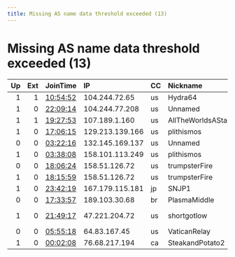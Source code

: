 ```yaml
---
title: Missing AS name data threshold exceeded (13)
---
```


# Missing AS name data threshold exceeded (13)

|   Up |   Ext | JoinTime                                                                                            | IP              | CC   | Nickname           |   ORp |   Dirp | Version   | Contact                   | OS                 |   eFamMembers |
|-----:|------:|:----------------------------------------------------------------------------------------------------|:----------------|:-----|:-------------------|------:|-------:|:----------|:--------------------------|:-------------------|--------------:|
|    1 |     1 | [10:54:52](https://metrics.torproject.org/rs.html#details/F2DCADFB285DBAD7218E0EFA0598715DBAA8C18D) | 104.244.72.65   | us   | Hydra64            |  9001 |     80 | 0.4.5.9   | email:abuse-node49 poste  | Linux              |            36 |
|    1 |     0 | [22:09:14](https://metrics.torproject.org/rs.html#details/D00795330D77C75344C54FB8800531FAB3C40FBE) | 104.244.77.208  | us   | Unnamed            |   443 |     80 | 0.4.5.9   | None                      | Linux              |             1 |
|    1 |     1 | [19:27:53](https://metrics.torproject.org/rs.html#details/5AA6370205AA611CED967BDB4D8EBCB9D5DB57A9) | 107.189.1.160   | us   | AllTheWorldsAStage |   443 |      0 | 0.4.6.5   | &lt; onion-exit @ /stagi  | FreeBSD            |             1 |
|    1 |     0 | [17:06:15](https://metrics.torproject.org/rs.html#details/3658D56F81A4409F7532869C03D77F2FD9EDF438) | 129.213.139.166 | us   | plithismos         |  9001 |   9030 | 0.4.5.9   | pmos@cll.mixh.jp          | Linux              |             1 |
|    0 |     0 | [03:22:16](https://metrics.torproject.org/rs.html#details/4C82E1D587ED7F211F9BBF074834F57A712CECA1) | 132.145.169.137 | us   | Unnamed            |  9090 |   9030 | 0.4.5.8   | None                      | Linux              |             1 |
|    1 |     0 | [03:38:08](https://metrics.torproject.org/rs.html#details/2CA983F773AD24D67BB8A53DEC8D223E19B71A8F) | 158.101.113.249 | us   | plithismos         |  9001 |   9030 | 0.4.5.9   | pmos@cll.mixh.jp          | Linux              |             1 |
|    0 |     0 | [18:06:24](https://metrics.torproject.org/rs.html#details/65EACE574B468A966E0EE127F94FB5D7F0EFCCD3) | 158.51.126.72   | us   | trumpsterFire      |  9443 |      0 | 0.4.4.8   | None                      | Linux              |             1 |
|    1 |     0 | [18:15:59](https://metrics.torproject.org/rs.html#details/96CD6F6A0EF7C90FEFF47BAD505C17894FD0C2F8) | 158.51.126.72   | us   | trumpsterFire      |  9443 |      0 | 0.4.4.8   | None                      | Linux              |             1 |
|    1 |     0 | [23:42:19](https://metrics.torproject.org/rs.html#details/D7045E963B9FE5135108A3DF9E857B042751CF75) | 167.179.115.181 | jp   | SNJP1              |  9001 |   9030 | 0.4.5.9   | 3C729D1003FF71532BBA6BCF3 | Linux              |             1 |
|    0 |     0 | [17:33:57](https://metrics.torproject.org/rs.html#details/2BA8A6D75DD73B6C04DAF13022A56B9D9720DE51) | 189.103.30.68   | br   | PlasmaMiddle       | 42536 |  42566 | 0.4.5.9   | luizpauloeletrico42 at gm | Linux              |             1 |
|    1 |     0 | [21:49:17](https://metrics.torproject.org/rs.html#details/67B3940411303BDDD0413BD2044C3769F7CB4B4C) | 47.221.204.72   | us   | shortgotlow        |  9999 |      0 | 0.4.5.9   | nice@mail.onion           | Windows 8 or later |             1 |
|    0 |     0 | [05:55:18](https://metrics.torproject.org/rs.html#details/A13C65E971D96E25C95ED4DB2966B9ACBA54CEBD) | 64.83.167.45    | us   | VaticanRelay       |  9001 |   9030 | 0.4.5.9   | default8080 at protonmail | Linux              |             1 |
|    1 |     0 | [00:02:08](https://metrics.torproject.org/rs.html#details/EAF575038A90571C813EEDE436E061367F7C3802) | 76.68.217.194   | ca   | SteakandPotato2    |  9002 |   9031 | 0.4.5.9   | Reach me at https://www.r | Linux              |             2 |

